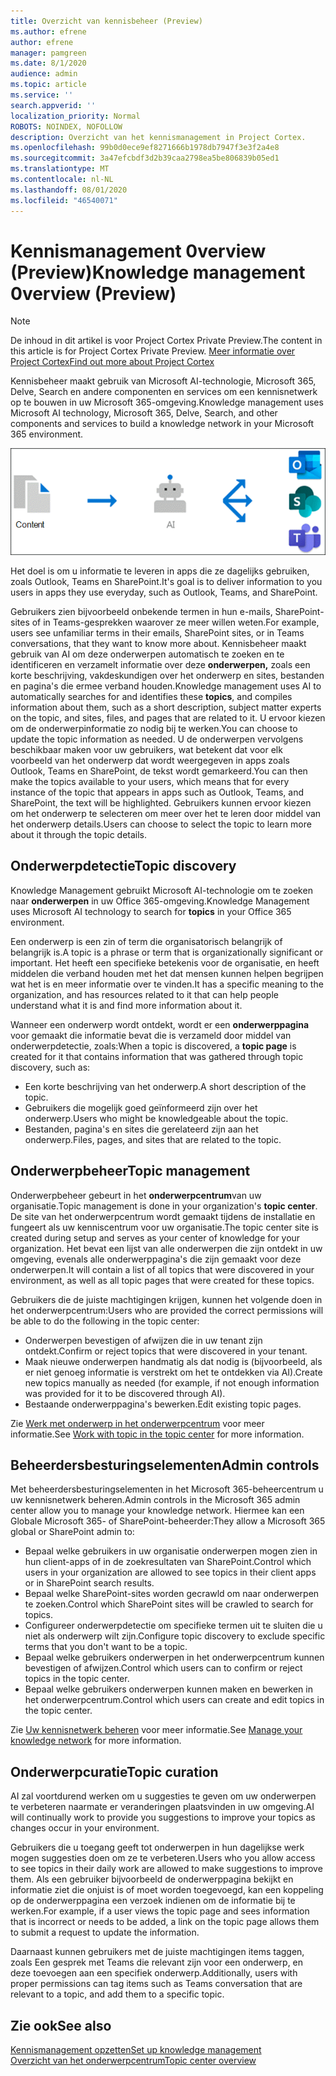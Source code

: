 ```yaml
---
title: Overzicht van kennisbeheer (Preview)
ms.author: efrene
author: efrene
manager: pamgreen
ms.date: 8/1/2020
audience: admin
ms.topic: article
ms.service: ''
search.appverid: ''
localization_priority: Normal
ROBOTS: NOINDEX, NOFOLLOW
description: Overzicht van het kennismanagement in Project Cortex.
ms.openlocfilehash: 99b0d0ece9ef8271666b1978db7947f3e3f2a4e8
ms.sourcegitcommit: 3a47efcbdf3d2b39caa2798ea5be806839b05ed1
ms.translationtype: MT
ms.contentlocale: nl-NL
ms.lasthandoff: 08/01/2020
ms.locfileid: "46540071"
---
```

# <a name="knowledge-management-0verview-preview"></a><span data-ttu-id="1b6f9-103">Kennismanagement 0verview (Preview)</span><span class="sxs-lookup"><span data-stu-id="1b6f9-103">Knowledge management 0verview (Preview)</span></span>

> [!Note] 
> <span data-ttu-id="1b6f9-104">De inhoud in dit artikel is voor Project Cortex Private Preview.</span><span class="sxs-lookup"><span data-stu-id="1b6f9-104">The content in this article is for Project Cortex Private Preview.</span></span> [<span data-ttu-id="1b6f9-105">Meer informatie over Project Cortex</span><span class="sxs-lookup"><span data-stu-id="1b6f9-105">Find out more about Project Cortex</span></span>](https://aka.ms/projectcortex) 

<span data-ttu-id="1b6f9-106">Kennisbeheer maakt gebruik van Microsoft AI-technologie, Microsoft 365, Delve, Search en andere componenten en services om een kennisnetwerk op te bouwen in uw Microsoft 365-omgeving.</span><span class="sxs-lookup"><span data-stu-id="1b6f9-106">Knowledge management uses Microsoft AI technology, Microsoft 365, Delve, Search, and other components and services to build a knowledge network in your Microsoft 365 environment.</span></span> 

   ![Kennismanagementstroom](../media/content-understanding/knowledge-management-flowchart.png) </br> 

<span data-ttu-id="1b6f9-108">Het doel is om u informatie te leveren in apps die ze dagelijks gebruiken, zoals Outlook, Teams en SharePoint.</span><span class="sxs-lookup"><span data-stu-id="1b6f9-108">It's goal is to deliver information to you users in apps they use everyday, such as Outlook, Teams, and SharePoint.</span></span>

<span data-ttu-id="1b6f9-109">Gebruikers zien bijvoorbeeld onbekende termen in hun e-mails, SharePoint-sites of in Teams-gesprekken waarover ze meer willen weten.</span><span class="sxs-lookup"><span data-stu-id="1b6f9-109">For example, users see unfamiliar terms in their emails, SharePoint sites, or in Teams conversations, that they want to know more about.</span></span> <span data-ttu-id="1b6f9-110">Kennisbeheer maakt gebruik van AI om deze onderwerpen automatisch te zoeken en te identificeren en verzamelt informatie over deze **onderwerpen,** zoals een korte beschrijving, vakdeskundigen over het onderwerp en sites, bestanden en pagina's die ermee verband houden.</span><span class="sxs-lookup"><span data-stu-id="1b6f9-110">Knowledge management uses AI to automatically searches for and identifies these **topics**, and compiles information about them, such as a short description, subject matter experts on the topic, and sites, files, and pages that are related to it.</span></span> <span data-ttu-id="1b6f9-111">U ervoor kiezen om de onderwerpinformatie zo nodig bij te werken.</span><span class="sxs-lookup"><span data-stu-id="1b6f9-111">You can choose to update the topic information as needed.</span></span> <span data-ttu-id="1b6f9-112">U de onderwerpen vervolgens beschikbaar maken voor uw gebruikers, wat betekent dat voor elk voorbeeld van het onderwerp dat wordt weergegeven in apps zoals Outlook, Teams en SharePoint, de tekst wordt gemarkeerd.</span><span class="sxs-lookup"><span data-stu-id="1b6f9-112">You can then make the topics available to your users, which means that for every instance of the topic that appears in apps such as Outlook, Teams, and SharePoint, the text will be highlighted.</span></span> <span data-ttu-id="1b6f9-113">Gebruikers kunnen ervoor kiezen om het onderwerp te selecteren om meer over het te leren door middel van het onderwerp details.</span><span class="sxs-lookup"><span data-stu-id="1b6f9-113">Users can choose to select the topic to learn more about it through the topic details.</span></span>


## <a name="topic-discovery"></a><span data-ttu-id="1b6f9-114">Onderwerpdetectie</span><span class="sxs-lookup"><span data-stu-id="1b6f9-114">Topic discovery</span></span>

<span data-ttu-id="1b6f9-115">Knowledge Management gebruikt Microsoft AI-technologie om te zoeken naar **onderwerpen** in uw Office 365-omgeving.</span><span class="sxs-lookup"><span data-stu-id="1b6f9-115">Knowledge Management uses Microsoft AI technology to search for **topics** in your Office 365 environment.</span></span>

<span data-ttu-id="1b6f9-116">Een onderwerp is een zin of term die organisatorisch belangrijk of belangrijk is.</span><span class="sxs-lookup"><span data-stu-id="1b6f9-116">A topic is a phrase or term that is organizationally significant or important.</span></span> <span data-ttu-id="1b6f9-117">Het heeft een specifieke betekenis voor de organisatie, en heeft middelen die verband houden met het dat mensen kunnen helpen begrijpen wat het is en meer informatie over te vinden.</span><span class="sxs-lookup"><span data-stu-id="1b6f9-117">It has a specific meaning to the organization, and has resources related to it that can help people understand what it is and find more information about it.</span></span>

<span data-ttu-id="1b6f9-118">Wanneer een onderwerp wordt ontdekt, wordt er een **onderwerppagina** voor gemaakt die informatie bevat die is verzameld door middel van onderwerpdetectie, zoals:</span><span class="sxs-lookup"><span data-stu-id="1b6f9-118">When a topic is discovered, a **topic page** is created for it that contains information that was gathered through topic discovery, such as:</span></span>

- <span data-ttu-id="1b6f9-119">Een korte beschrijving van het onderwerp.</span><span class="sxs-lookup"><span data-stu-id="1b6f9-119">A short description of the topic.</span></span>
- <span data-ttu-id="1b6f9-120">Gebruikers die mogelijk goed geïnformeerd zijn over het onderwerp.</span><span class="sxs-lookup"><span data-stu-id="1b6f9-120">Users who might be knowledgeable about the topic.</span></span>
- <span data-ttu-id="1b6f9-121">Bestanden, pagina's en sites die gerelateerd zijn aan het onderwerp.</span><span class="sxs-lookup"><span data-stu-id="1b6f9-121">Files, pages, and sites that are related to the topic.</span></span>


## <a name="topic-management"></a><span data-ttu-id="1b6f9-122">Onderwerpbeheer</span><span class="sxs-lookup"><span data-stu-id="1b6f9-122">Topic management</span></span>

<span data-ttu-id="1b6f9-123">Onderwerpbeheer gebeurt in het **onderwerpcentrum**van uw organisatie.</span><span class="sxs-lookup"><span data-stu-id="1b6f9-123">Topic management is done in your organization's **topic center**.</span></span> <span data-ttu-id="1b6f9-124">De site van het onderwerpcentrum wordt gemaakt tijdens de installatie en fungeert als uw kenniscentrum voor uw organisatie.</span><span class="sxs-lookup"><span data-stu-id="1b6f9-124">The topic center site is created during setup and serves as your center of knowledge for your organization.</span></span> <span data-ttu-id="1b6f9-125">Het bevat een lijst van alle onderwerpen die zijn ontdekt in uw omgeving, evenals alle onderwerppagina's die zijn gemaakt voor deze onderwerpen.</span><span class="sxs-lookup"><span data-stu-id="1b6f9-125">It will contain a list of all topics that were discovered in your environment, as well as all topic pages that were created for these topics.</span></span> 

<span data-ttu-id="1b6f9-126">Gebruikers die de juiste machtigingen krijgen, kunnen het volgende doen in het onderwerpcentrum:</span><span class="sxs-lookup"><span data-stu-id="1b6f9-126">Users who are provided the correct permissions will be able to do the following in the topic center:</span></span>

- <span data-ttu-id="1b6f9-127">Onderwerpen bevestigen of afwijzen die in uw tenant zijn ontdekt.</span><span class="sxs-lookup"><span data-stu-id="1b6f9-127">Confirm or reject topics that were discovered in your tenant.</span></span>
- <span data-ttu-id="1b6f9-128">Maak nieuwe onderwerpen handmatig als dat nodig is (bijvoorbeeld, als er niet genoeg informatie is verstrekt om het te ontdekken via AI).</span><span class="sxs-lookup"><span data-stu-id="1b6f9-128">Create new topics manually as needed (for example, if not enough information was provided for it to be discovered through AI).</span></span>
- <span data-ttu-id="1b6f9-129">Bestaande onderwerppagina's bewerken.</span><span class="sxs-lookup"><span data-stu-id="1b6f9-129">Edit existing topic pages.</span></span></br>

<span data-ttu-id="1b6f9-130">Zie [Werk met onderwerp in het onderwerpcentrum](work-with-topics.md) voor meer informatie.</span><span class="sxs-lookup"><span data-stu-id="1b6f9-130">See [Work with topic in the topic center](work-with-topics.md) for more information.</span></span>  


## <a name="admin-controls"></a><span data-ttu-id="1b6f9-131">Beheerdersbesturingselementen</span><span class="sxs-lookup"><span data-stu-id="1b6f9-131">Admin controls</span></span>

<span data-ttu-id="1b6f9-132">Met beheerdersbesturingselementen in het Microsoft 365-beheercentrum u uw kennisnetwerk beheren.</span><span class="sxs-lookup"><span data-stu-id="1b6f9-132">Admin controls in the Microsoft 365 admin center  allow you to manage your knowledge network.</span></span> <span data-ttu-id="1b6f9-133">Hiermee kan een Globale Microsoft 365- of SharePoint-beheerder:</span><span class="sxs-lookup"><span data-stu-id="1b6f9-133">They allow a Microsoft 365 global or SharePoint admin to:</span></span>

- <span data-ttu-id="1b6f9-134">Bepaal welke gebruikers in uw organisatie onderwerpen mogen zien in hun client-apps of in de zoekresultaten van SharePoint.</span><span class="sxs-lookup"><span data-stu-id="1b6f9-134">Control which users in your organization are allowed to see topics in their client apps or in SharePoint search results.</span></span>
- <span data-ttu-id="1b6f9-135">Bepaal welke SharePoint-sites worden gecrawld om naar onderwerpen te zoeken.</span><span class="sxs-lookup"><span data-stu-id="1b6f9-135">Control which SharePoint sites will be crawled to search for topics.</span></span>
- <span data-ttu-id="1b6f9-136">Configureer onderwerpdetectie om specifieke termen uit te sluiten die u niet als onderwerp wilt zijn.</span><span class="sxs-lookup"><span data-stu-id="1b6f9-136">Configure topic discovery to exclude specific terms that you don't want to be a topic.</span></span>
- <span data-ttu-id="1b6f9-137">Bepaal welke gebruikers onderwerpen in het onderwerpcentrum kunnen bevestigen of afwijzen.</span><span class="sxs-lookup"><span data-stu-id="1b6f9-137">Control which users can to confirm or reject topics in the topic center.</span></span>
- <span data-ttu-id="1b6f9-138">Bepaal welke gebruikers onderwerpen kunnen maken en bewerken in het onderwerpcentrum.</span><span class="sxs-lookup"><span data-stu-id="1b6f9-138">Control which users can create and edit topics in the topic center.</span></span>

<span data-ttu-id="1b6f9-139">Zie [Uw kennisnetwerk beheren](manage-knowledge-network.md) voor meer informatie.</span><span class="sxs-lookup"><span data-stu-id="1b6f9-139">See [Manage your knowledge network](manage-knowledge-network.md) for more information.</span></span> 

## <a name="topic-curation"></a><span data-ttu-id="1b6f9-140">Onderwerpcuratie</span><span class="sxs-lookup"><span data-stu-id="1b6f9-140">Topic curation</span></span>

<span data-ttu-id="1b6f9-141">AI zal voortdurend werken om u suggesties te geven om uw onderwerpen te verbeteren naarmate er veranderingen plaatsvinden in uw omgeving.</span><span class="sxs-lookup"><span data-stu-id="1b6f9-141">AI will continually work to provide you suggestions to improve your topics as changes occur in your environment.</span></span>

<span data-ttu-id="1b6f9-142">Gebruikers die u toegang geeft tot onderwerpen in hun dagelijkse werk mogen suggesties doen om ze te verbeteren.</span><span class="sxs-lookup"><span data-stu-id="1b6f9-142">Users who you allow access to see topics in their daily work are allowed to make suggestions to improve them.</span></span> <span data-ttu-id="1b6f9-143">Als een gebruiker bijvoorbeeld de onderwerppagina bekijkt en informatie ziet die onjuist is of moet worden toegevoegd, kan een koppeling op de onderwerppagina een verzoek indienen om de informatie bij te werken.</span><span class="sxs-lookup"><span data-stu-id="1b6f9-143">For example, if a user views the topic page and sees information that is incorrect or needs to be added, a link on the topic page allows them to submit a request to update the information.</span></span>

<span data-ttu-id="1b6f9-144">Daarnaast kunnen gebruikers met de juiste machtigingen items taggen, zoals Een gesprek met Teams die relevant zijn voor een onderwerp, en deze toevoegen aan een specifiek onderwerp.</span><span class="sxs-lookup"><span data-stu-id="1b6f9-144">Additionally, users with proper permissions can tag items such as Teams conversation that are relevant to a topic, and add them to a specific topic.</span></span>




## <a name="see-also"></a><span data-ttu-id="1b6f9-145">Zie ook</span><span class="sxs-lookup"><span data-stu-id="1b6f9-145">See also</span></span>
[<span data-ttu-id="1b6f9-146">Kennismanagement opzetten</span><span class="sxs-lookup"><span data-stu-id="1b6f9-146">Set up knowledge management</span></span>](set-up-knowledge-network.md)</br>
[<span data-ttu-id="1b6f9-147">Overzicht van het onderwerpcentrum</span><span class="sxs-lookup"><span data-stu-id="1b6f9-147">Topic center overview</span></span>](topic-center-overview.md)